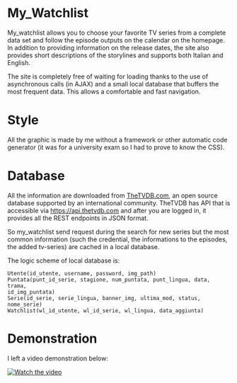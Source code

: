 # My_Watchlist

My_watchlist allows you to choose your favorite TV series from a complete data set and follow the episode outputs on the calendar on the homepage. In addition to providing information on the release dates, the site also provides short descriptions of the storylines and supports both Italian and English.

The site is completely free of waiting for loading thanks to the use of asynchronous calls (in AJAX) and a small local database that buffers the most frequent data. This allows a comfortable and fast navigation.

# Style
All the graphic is made by me without a framework or other automatic code generator (it was for a university exam so I had to prove to know the CSS).


# Database
All the information are downloaded from [TheTVDB.com](https://www.thetvdb.com/), an open source database supported by an international community. TheTVDB has API that is accessible via https://api.thetvdb.com and after you are logged in, it provides all the REST endpoints in JSON format.
         
So my_watchlist send request during the search for new series but the most common information (such the credential, the informations to the episodes, the added tv-series) are cached in a local database.

The logic scheme of local database is:
```
Utente(id_utente, username, password, img_path)
Puntata(punt_id_serie, stagione, num_puntata, punt_lingua, data, trama,
id_img_puntata)
Serie(id_serie, serie_lingua, banner_img, ultima_mod, status, nome_serie)
Watchlist(wl_id_utente, wl_id_serie, wl_lingua, data_aggiunta)
```

# Demonstration
I left a video demonstration below:

[![Watch the video ](https://drlux.github.io/my_watchlist.png)](https://www.youtube.com/watch?v=kd1NAzdPOdU&feature=youtu.be)
